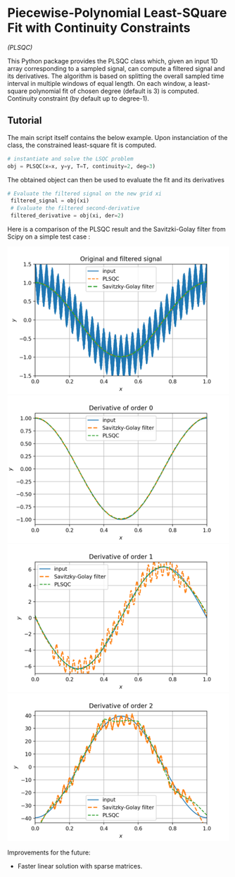 # **P**iecewise-Polynomial **L**east-**SQ**uare Fit with **C**ontinuity Constraints
*(PLSQC)*

This Python package provides the PLSQC class which, given an input 1D array corresponding to a sampled signal, can compute a filtered signal and its derivatives.
The algorithm is based on splitting the overall sampled time interval in multiple windows of equal length. On each window, a least-square polynomial fit of chosen degree (default is 3) is computed. Continuity constraint (by default up to degree-1).

## Tutorial
The main script itself contains the below example.
Upon instanciation of the class, the constrained least-square fit is computed.
```python
# instantiate and solve the LSQC problem
obj = PLSQC(x=x, y=y, T=T, continuity=2, deg=3)
```
The obtained object can then be used to evaluate the fit and its derivatives
```python
# Evaluate the filtered signal on the new grid xi
 filtered_signal = obj(xi)
 # Evaluate the filtered second-derivative
 filtered_derivative = obj(xi, der=2)
```

Here is a comparison of the PLSQC result and the Savitzki-Golay filter from Scipy on a simple test case :

![signal and filter](https://raw.githubusercontent.com/laurent90git/PLSQC/refs/heads/main/img/filtering.png)
![first derivative](https://raw.githubusercontent.com/laurent90git/PLSQC/refs/heads/main/img/deriv_order0.png)
![second derivative](https://raw.githubusercontent.com/laurent90git/PLSQC/refs/heads/main/img/deriv_order1.png)
![third derivative](https://raw.githubusercontent.com/laurent90git/PLSQC/refs/heads/main/img/deriv_order2.png)

Improvements for the future:
* Faster linear solution with sparse matrices.
